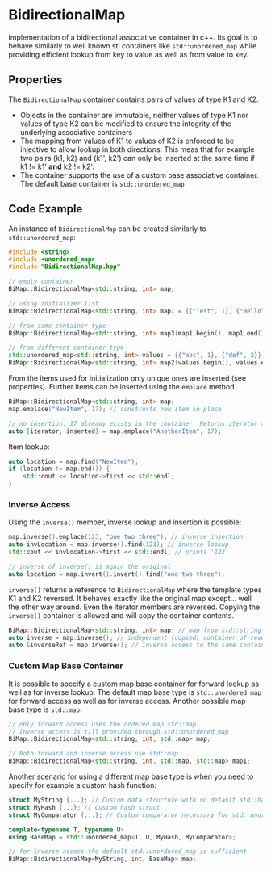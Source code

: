 # BidirectionalMap
Implementation of a bidirectional associative container in c++. Its goal is to behave
similarly to well known stl containers like `std::unordered_map` while providing efficient
lookup from key to value as well as from value to key.
## Properties
The `BidirectionalMap` container contains pairs of values of type K1 and K2.
* Objects in the container are immutable, neither values of type K1 nor values of type
  K2 can be modified to ensure the integrity of the underlying associative containers
* The mapping from values of K1 to values of K2 is enforced to be injective to allow lookup
  in both directions. This meas that for example two pairs (k1, k2) and (k1', k2') can
  only be inserted at the same time if k1 != k1' **and** k2 != k2'.
* The container supports the use of a custom base associative container. The default base
  container is `std::unordered_map`
  
## Code Example
An instance of `BidirectionalMap` can be created similarly to `std::unordered_map`:
```c++
#include <string>
#include <unordered_map>
#include "BidirectionalMap.hpp"

// empty container
BiMap::BidirectionalMap<std::string, int> map;

// using initializer list
BiMap::BidirectionalMap<std::string, int> map1 = {{"Test", 1}, {"Hello", 2}}; 

// from same container type
BiMap::BidirectionalMap<std::string, int> map3(map1.begin(), map1.end());

// from different container type
std::unordered_map<std::string, int> values = {{"abc", 1}, {"def", 2}};
BiMap::BidirectionalMap<std::string, int> map2(values.begin(), values.end());
```
From the items used for initialization only unique ones are inserted (see properties).
Further items can be inserted using the `emplace` method
```c++
BiMap::BidirectionalMap<std::string, int> map;
map.emplace("NewItem", 17); // constructs new item in place

// no insertion. 17 already exists in the container. Returns iterator to ("NewItem", 17)
auto [iterator, inserted] = map.emplace("AnotherItem", 17);
```
Item lookup:
```c++
auto location = map.find("NewItem");
if (location != map.end()) {
    std::cout << location->first << std::endl;
}
```

### Inverse Access
Using the `inverse()` member, inverse lookup and insertion is possible:
```c++
map.inverse().emplace(123, "one two three"); // inverse insertion
auto invLocation = map.inverse().find(123); // inverse lookup
std::cout << invLocation->first << std::endl; // prints '123'

// inverse of inverse() is again the original
auto location = map.invert().invert().find("one two three");
```
`inverse()` returns a reference to `BidirectionalMap` where the template types K1 and K2
reversed. It behaves exactly like the original map except... well the other way around.
Even the iterator members are reversed. Copying the `inverse()` container is allowed and
will copy the container contents.
```c++
BiMap::BidirectionalMap<std::string, int> map; // map from std::string -> int
auto inverse = map.inverse(); // independent (copied) container of reversed type (int -> string)
auto &inverseRef = map.inverse(); // inverse access to the same container
```

### Custom Map Base Container
It is possible to specify a custom map base container for forward lookup as well as for
inverse lookup. The default map base type is `std::unordered_map` for forward access as
well as for inverse access. Another possible map base type is `std::map`:
```c++
// only forward access uses the ordered map std::map.
// Inverse access is till provided through std::unordered_map
BiMap::BidirectionalMap<std::string, int, std::map> map;

// Both forward and inverse access use std::map
BiMap::BidirectionalMap<std::string, int, std::map, std::map> map1;
```
Another scenario for using a different map base type is when you need to specify for
example a custom hash function:
```c++
struct MyString {...}; // Custom data structure with no default std::hash specialization
struct MyHash {...}; // Custom hash struct
struct MyComparator {...}; // Custom comparator necessary for std::unordered_map

template<typename T, typename U>
using BaseMap = std::unordered_map<T, U, MyHash, MyComparator>;

// for inverse access the default std::unordered_map is sufficient
BiMap::BidirectionalMap<MyString, int, BaseMap> map;
```
